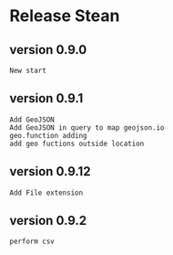 # Release Stean

## version 0.9.0
    New start
## version 0.9.1
    Add GeoJSON
    Add GeoJSON in query to map geojson.io
    geo.function adding
    add geo fuctions outside location
## version 0.9.12
    Add File extension
## version 0.9.2
    perform csv 
